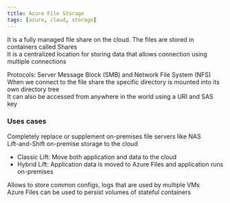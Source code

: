 ```yaml
---
title: Azure File Storage
tags: [azure, cloud, storage]
---
```


It is a fully managed file share on the cloud. The files are stored in containers called Shares  
It is a centralized location for storing data that allows connection using multiple connections

Protocols: Server Message Block (SMB) and Network File System (NFS)  
When we connect to the file share the specific directory is mounted into its own directory tree  
It can also be accessed from anywhere in the world using a URI and SAS key

### Uses cases

Completely replace or supplement on-premises file servers like NAS  
Lift-and-Shift on-premise storage to the cloud

* Classic Lift: Move both application and data to the cloud
* Hybrid Lift: Application data is moved to Azure Files and application runs on-premises

Allows to store common configs, logs that are used by multiple VMs  
Azure Files can be used to persist volumes of stateful containers